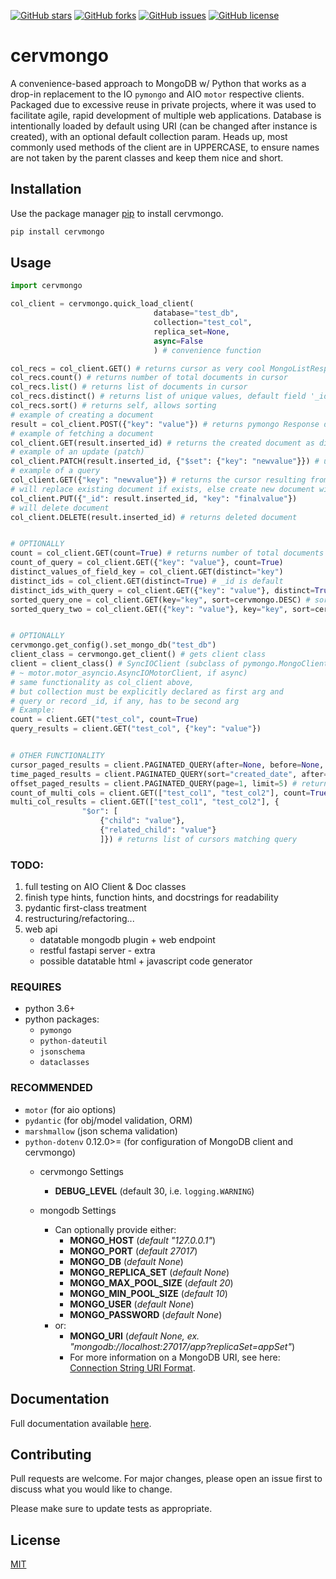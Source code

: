 [![GitHub stars](https://img.shields.io/github/stars/antcer1213/cervmongo)](https://github.com/antcer1213/cervmongo/stargazers) [![GitHub forks](https://img.shields.io/github/forks/antcer1213/cervmongo)](https://github.com/antcer1213/cervmongo/network) [![GitHub issues](https://img.shields.io/github/issues/antcer1213/cervmongo)](https://github.com/antcer1213/cervmongo/issues) [![GitHub license](https://img.shields.io/github/license/antcer1213/cervmongo)](https://github.com/antcer1213/cervmongo)


# cervmongo

A convenience-based approach to MongoDB w/ Python that works as a drop-in replacement to the IO `pymongo` and AIO `motor` respective clients. Packaged due to excessive reuse in private projects, where it was used to facilitate agile, rapid development of multiple web applications. Database is intentionally loaded by default using URI (can be changed after instance is created), with an optional default collection param. Heads up, most commonly used methods of the client are in UPPERCASE, to ensure names are not taken by the parent classes and keep them nice and short.

## Installation

Use the package manager [pip](https://pip.pypa.io/en/stable/) to install cervmongo.

```bash
pip install cervmongo
```

## Usage

```python
import cervmongo

col_client = cervmongo.quick_load_client(
                                database="test_db",
                                collection="test_col",
                                replica_set=None,
                                async=False
                                ) # convenience function

col_recs = col_client.GET() # returns cursor as very cool MongoListResponse
col_recs.count() # returns number of total documents in cursor
col_recs.list() # returns list of documents in cursor
col_recs.distinct() # returns list of unique values, default field '_id'
col_recs.sort() # returns self, allows sorting
# example of creating a document
result = col_client.POST({"key": "value"}) # returns pymongo Response document
# example of fetching a document
col_client.GET(result.inserted_id) # returns the created document as dict
# example of an update (patch)
col_client.PATCH(result.inserted_id, {"$set": {"key": "newvalue"}}) # update the document
# example of a query
col_client.GET({"key": "newvalue"}) # returns the cursor resulting from query
# will replace existing document if exists, else create new document with _id provided
col_client.PUT({"_id": result.inserted_id, "key": "finalvalue"})
# will delete document
col_client.DELETE(result.inserted_id) # returns deleted document


# OPTIONALLY
count = col_client.GET(count=True) # returns number of total documents in cursor
count_of_query = col_client.GET({"key": "value"}, count=True)
distinct_values_of_field_key = col_client.GET(distinct="key")
distinct_ids = col_client.GET(distinct=True) # _id is default
distinct_ids_with_query = col_client.GET({"key": "value"}, distinct=True)
sorted_query_one = col_client.GET(key="key", sort=cervmongo.DESC) # sorts in descending order by field 'key'
sorted_query_two = col_client.GET({"key": "value"}, key="key", sort=cervmongo.DESC)


# OPTIONALLY
cervmongo.get_config().set_mongo_db("test_db")
client_class = cervmongo.get_client() # gets client class
client = client_class() # SyncIOClient (subclass of pymongo.MongoClient
# ~ motor.motor_asyncio.AsyncIOMotorClient, if async)
# same functionality as col_client above,
# but collection must be explicitly declared as first arg and
# query or record _id, if any, has to be second arg
# Example:
count = client.GET("test_col", count=True)
query_results = client.GET("test_col", {"key": "value"})


# OTHER FUNCTIONALITY
cursor_paged_results = client.PAGINATED_QUERY(after=None, before=None, limit=5) # returns cursor-based initial page
time_paged_results = client.PAGINATED_QUERY(sort="created_date", after=None, before=None, limit=5) # returns time-based initial page
offset_paged_results = client.PAGINATED_QUERY(page=1, limit=5) # returns offset-based initial page
count_of_multi_cols = client.GET(["test_col1", "test_col2"], count=True) # returns list of counts
multi_col_results = client.GET(["test_col1", "test_col2"], {
                "$or": [
                    {"child": "value"},
                    {"related_child": "value"}
                    ]}) # returns list of cursors matching query

```

### TODO:
 1. full testing on AIO Client & Doc classes
 2. finish type hints, function hints, and docstrings for readability
 3. pydantic first-class treatment
 4. restructuring/refactoring...
 5. web api
    - datatable mongodb plugin + web endpoint
    - restful fastapi server - extra
    - possible datatable html + javascript code generator

### REQUIRES
 - python 3.6+
 - python packages:
    - `pymongo`
    - `python-dateutil`
    - `jsonschema`
    - `dataclasses`

### RECOMMENDED
 - `motor` (for aio options)
 - `pydantic` (for obj/model validation, ORM)
 - `marshmallow` (json schema validation)
 - `python-dotenv` 0.12.0>= (for configuration of MongoDB client and cervmongo)
    - cervmongo Settings
        - __DEBUG_LEVEL__ (default 30, i.e. `logging.WARNING`)

    - mongodb Settings
        - Can optionally provide either:
            - __MONGO_HOST__ (_default "127.0.0.1"_)
            - __MONGO_PORT__ (_default 27017_)
            - __MONGO_DB__ (_default None_)
            - __MONGO_REPLICA_SET__ (_default None_)
            - __MONGO_MAX_POOL_SIZE__ (_default 20_)
            - __MONGO_MIN_POOL_SIZE__ (_default 10_)
            - __MONGO_USER__ (_default None_)
            - __MONGO_PASSWORD__ (_default None_)
        - or:
            - __MONGO_URI__ (_default None, ex. "mongodb://localhost:27017/app?replicaSet=appSet"_)
            - For more information on a MongoDB URI, see here: [Connection String URI Format](https://docs.mongodb.com/manual/reference/connection-string/).

## Documentation

Full documentation available [here](https://cerver.info/packages/cervmongo/).

## Contributing
Pull requests are welcome. For major changes, please open an issue first to discuss what you would like to change.

Please make sure to update tests as appropriate.

## License
[MIT](https://choosealicense.com/licenses/mit/)
